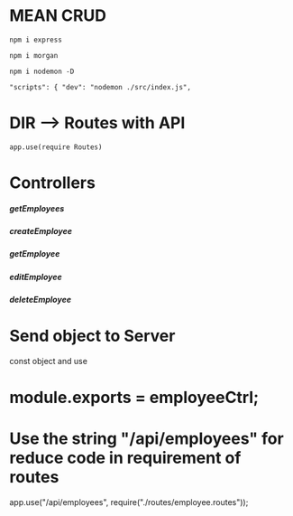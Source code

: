 # MEAN CRUD

`npm i express`

`npm i morgan`

`npm i nodemon -D`

`"scripts": { "dev": "nodemon ./src/index.js",`

# DIR --> Routes with API

`app.use(require Routes)`

# Controllers

##### getEmployees
##### createEmployee
##### getEmployee
##### editEmployee
##### deleteEmployee

# Send object to Server

const object and use

# module.exports = employeeCtrl;

# Use the string "/api/employees" for reduce code in requirement of routes

app.use("/api/employees", require("./routes/employee.routes"));
